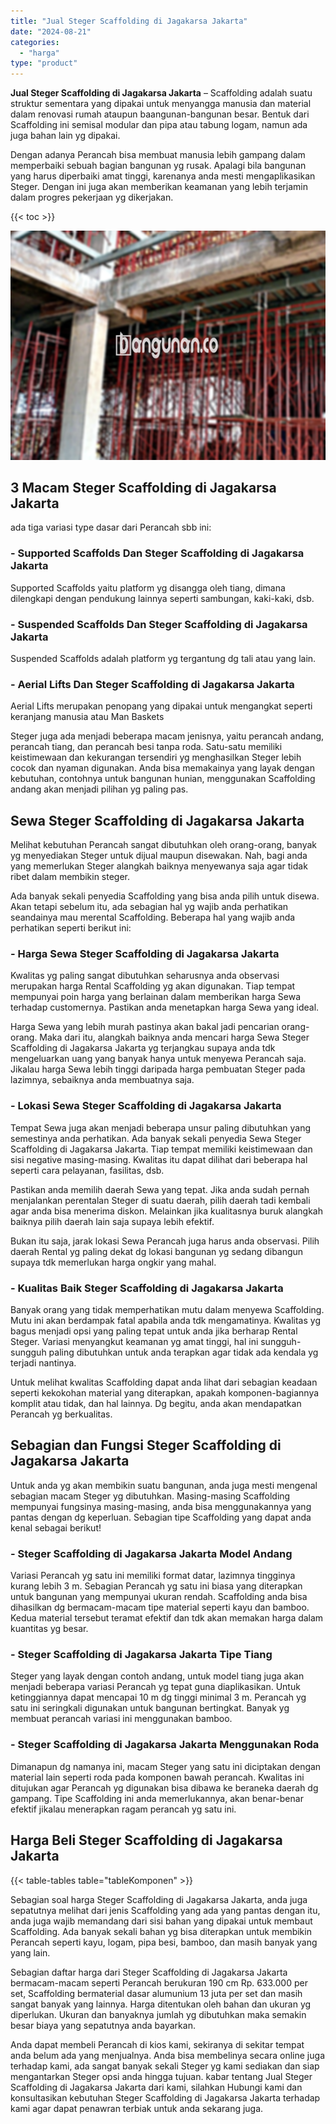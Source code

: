 ```yaml
---
title: "Jual Steger Scaffolding di Jagakarsa Jakarta"
date: "2024-08-21"
categories: 
  - "harga"
type: "product"
---
```


**Jual Steger Scaffolding di Jagakarsa Jakarta** – Scaffolding adalah suatu struktur sementara yang dipakai untuk menyangga manusia dan material dalam renovasi rumah ataupun baangunan-bangunan besar. Bentuk dari Scaffolding ini semisal modular dan pipa atau tabung logam, namun ada juga bahan lain yg dipakai.

Dengan adanya Perancah bisa membuat manusia lebih gampang dalam memperbaiki sebuah bagian bangunan yg rusak. Apalagi bila bangunan yang harus diperbaiki amat tinggi, karenanya anda mesti mengaplikasikan Steger. Dengan ini juga akan memberikan keamanan yang lebih terjamin dalam progres pekerjaan yg dikerjakan.

{{< toc >}}

![Jual Steger Scaffolding di Jagakarsa Jakarta](/images/sewa-scaffolding-steger-17.png)

## 3 Macam Steger Scaffolding di Jagakarsa Jakarta

ada tiga variasi type dasar dari Perancah sbb ini:

### \- Supported Scaffolds Dan Steger Scaffolding di Jagakarsa Jakarta

Supported Scaffolds yaitu platform yg disangga oleh tiang, dimana dilengkapi dengan pendukung lainnya seperti sambungan, kaki-kaki, dsb.

### \- Suspended Scaffolds Dan Steger Scaffolding di Jagakarsa Jakarta

Suspended Scaffolds adalah platform yg tergantung dg tali atau yang lain.

### \- Aerial Lifts Dan Steger Scaffolding di Jagakarsa Jakarta

Aerial Lifts merupakan penopang yang dipakai untuk mengangkat seperti keranjang manusia atau Man Baskets

Steger juga ada menjadi beberapa macam jenisnya, yaitu perancah andang, perancah tiang, dan perancah besi tanpa roda. Satu-satu memiliki keistimewaan dan kekurangan tersendiri yg menghasilkan Steger lebih cocok dan nyaman digunakan. Anda bisa memakainya yang layak dengan kebutuhan, contohnya untuk bangunan hunian, menggunakan Scaffolding andang akan menjadi pilihan yg paling pas.

## Sewa Steger Scaffolding di Jagakarsa Jakarta

Melihat kebutuhan Perancah sangat dibutuhkan oleh orang-orang, banyak yg menyediakan Steger untuk dijual maupun disewakan. Nah, bagi anda yang memerlukan Steger alangkah baiknya menyewanya saja agar tidak ribet dalam membikin steger.

Ada banyak sekali penyedia Scaffolding yang bisa anda pilih untuk disewa. Akan tetapi sebelum itu, ada sebagian hal yg wajib anda perhatikan seandainya mau merental Scaffolding. Beberapa hal yang wajib anda perhatikan seperti berikut ini:

### \- Harga Sewa Steger Scaffolding di Jagakarsa Jakarta

Kwalitas yg paling sangat dibutuhkan seharusnya anda observasi merupakan harga Rental Scaffolding yg akan digunakan. Tiap tempat mempunyai poin harga yang berlainan dalam memberikan harga Sewa terhadap customernya. Pastikan anda menetapkan harga Sewa yang ideal.

Harga Sewa yang lebih murah pastinya akan bakal jadi pencarian orang-orang. Maka dari itu, alangkah baiknya anda mencari harga Sewa Steger Scaffolding di Jagakarsa Jakarta yg terjangkau supaya anda tdk mengeluarkan uang yang banyak hanya untuk menyewa Perancah saja. Jikalau harga Sewa lebih tinggi daripada harga pembuatan Steger pada lazimnya, sebaiknya anda membuatnya saja.

### \- Lokasi Sewa Steger Scaffolding di Jagakarsa Jakarta

Tempat Sewa juga akan menjadi beberapa unsur paling dibutuhkan yang semestinya anda perhatikan. Ada banyak sekali penyedia Sewa Steger Scaffolding di Jagakarsa Jakarta. Tiap tempat memiliki keistimewaan dan sisi negative masing-masing. Kwalitas itu dapat dilihat dari beberapa hal seperti cara pelayanan, fasilitas, dsb.

Pastikan anda memilih daerah Sewa yang tepat. Jika anda sudah pernah menjalankan perentalan Steger di suatu daerah, pilih daerah tadi kembali agar anda bisa menerima diskon. Melainkan jika kualitasnya buruk alangkah baiknya pilih daerah lain saja supaya lebih efektif.

Bukan itu saja, jarak lokasi Sewa Perancah juga harus anda observasi. Pilih daerah Rental yg paling dekat dg lokasi bangunan yg sedang dibangun supaya tdk memerlukan harga ongkir yang mahal.

### \- Kualitas Baik Steger Scaffolding di Jagakarsa Jakarta

Banyak orang yang tidak memperhatikan mutu dalam menyewa Scaffolding. Mutu ini akan berdampak fatal apabila anda tdk mengamatinya. Kwalitas yg bagus menjadi opsi yang paling tepat untuk anda jika berharap Rental Steger. Variasi menyangkut keamanan yg amat tinggi, hal ini sungguh-sungguh paling dibutuhkan untuk anda terapkan agar tidak ada kendala yg terjadi nantinya.

Untuk melihat kwalitas Scaffolding dapat anda lihat dari sebagian keadaan seperti kekokohan material yang diterapkan, apakah komponen-bagiannya komplit atau tidak, dan hal lainnya. Dg begitu, anda akan mendapatkan Perancah yg berkualitas.

## Sebagian dan Fungsi Steger Scaffolding di Jagakarsa Jakarta

Untuk anda yg akan membikin suatu bangunan, anda juga mesti mengenal sebagian macam Steger yg dibutuhkan. Masing-masing Scaffolding mempunyai fungsinya masing-masing, anda bisa menggunakannya yang pantas dengan dg keperluan. Sebagian tipe Scaffolding yang dapat anda kenal sebagai berikut!

### \- Steger Scaffolding di Jagakarsa Jakarta Model Andang

Variasi Perancah yg satu ini memiliki format datar, lazimnya tingginya kurang lebih 3 m. Sebagian Perancah yg satu ini biasa yang diterapkan untuk bangunan yang mempunyai ukuran rendah. Scaffolding anda bisa dihasilkan dg bermacam-macam tipe material seperti kayu dan bamboo. Kedua material tersebut teramat efektif dan tdk akan memakan harga dalam kuantitas yg besar.

### \- Steger Scaffolding di Jagakarsa Jakarta Tipe Tiang

Steger yang layak dengan contoh andang, untuk model tiang juga akan menjadi beberapa variasi Perancah yg tepat guna diaplikasikan. Untuk ketinggiannya dapat mencapai 10 m dg tinggi minimal 3 m. Perancah yg satu ini seringkali digunakan untuk bangunan bertingkat. Banyak yg membuat perancah variasi ini menggunakan bamboo.

### \- Steger Scaffolding di Jagakarsa Jakarta Menggunakan Roda

Dimanapun dg namanya ini, macam Steger yang satu ini diciptakan dengan material lain seperti roda pada komponen bawah perancah. Kwalitas ini ditujukan agar Perancah yg digunakan bisa dibawa ke beraneka daerah dg gampang. Tipe Scaffolding ini anda memerlukannya, akan benar-benar efektif jikalau menerapkan ragam perancah yg satu ini.

## Harga Beli Steger Scaffolding di Jagakarsa Jakarta

{{< table-tables table="tableKomponen" >}}

Sebagian soal harga Steger Scaffolding di Jagakarsa Jakarta, anda juga sepatutnya melihat dari jenis Scaffolding yang ada yang pantas dengan itu, anda juga wajib memandang dari sisi bahan yang dipakai untuk membaut Scaffolding. Ada banyak sekali bahan yg bisa diterapkan untuk membikin Perancah seperti kayu, logam, pipa besi, bamboo, dan masih banyak yang yang lain.

Sebagian daftar harga dari Steger Scaffolding di Jagakarsa Jakarta bermacam-macam seperti Perancah berukuran 190 cm Rp. 633.000 per set, Scaffolding bermaterial dasar alumunium 13 juta per set dan masih sangat banyak yang lainnya. Harga ditentukan oleh bahan dan ukuran yg diperlukan. Ukuran dan banyaknya jumlah yg dibutuhkan maka semakin besar biaya yang sepatutnya anda bayarkan.

Anda dapat membeli Perancah di kios kami, sekiranya di sekitar tempat anda belum ada yang menjualnya. Anda bisa membelinya secara online juga terhadap kami, ada sangat banyak sekali Steger yg kami sediakan dan siap mengantarkan Steger opsi anda hingga tujuan. kabar tentang Jual Steger Scaffolding di Jagakarsa Jakarta dari kami, silahkan Hubungi kami dan konsultasikan kebutuhan Steger Scaffolding di Jagakarsa Jakarta terhadap kami agar dapat penawran terbiak untuk anda sekarang juga.
